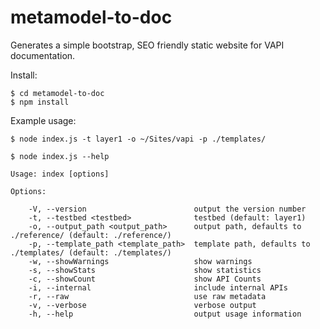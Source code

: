 # metamodel-to-doc
Generates a simple bootstrap, SEO friendly static website for VAPI documentation.

Install:

    $ cd metamodel-to-doc
    $ npm install

Example usage:

    $ node index.js -t layer1 -o ~/Sites/vapi -p ./templates/

    $ node index.js --help

    Usage: index [options]

    Options:

        -V, --version                        output the version number
        -t, --testbed <testbed>              testbed (default: layer1)
        -o, --output_path <output_path>      output path, defaults to ./reference/ (default: ./reference/)
        -p, --template_path <template_path>  template path, defaults to ./templates/ (default: ./templates/)
        -w, --showWarnings                   show warnings
        -s, --showStats                      show statistics
        -c, --showCount                      show API Counts
        -i, --internal                       include internal APIs
        -r, --raw                            use raw metadata
        -v, --verbose                        verbose output
        -h, --help                           output usage information